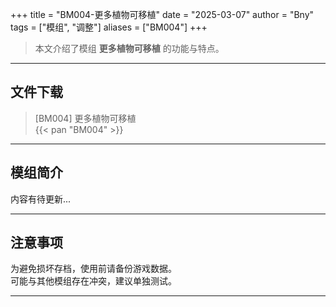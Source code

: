 +++
title = "BM004-更多植物可移植"
date = "2025-03-07"
author = "Bny"
tags = ["模组", "调整"]
aliases = ["BM004"]
+++

> 本文介绍了模组 **更多植物可移植** 的功能与特点。

---

## 文件下载

> [BM004] 更多植物可移植  
{{< pan "BM004" >}}  

---

## 模组简介

>  
内容有待更新...  

---

## 注意事项

>  
为避免损坏存档，使用前请备份游戏数据。  
可能与其他模组存在冲突，建议单独测试。  

---

